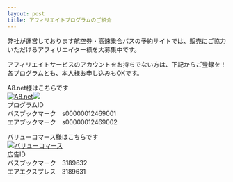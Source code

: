 ```yaml
---
layout: post
title: アフィリエイトプログラムのご紹介
---
```


弊社が運営しております航空券・高速乗合バスの予約サイトでは、販売にご協力いただけるアフィリエイター様を大募集中です。  
  
  
アフィリエイトサービスのアカウントをお持ちでない方は、下記からご登録を！  
各プログラムとも、本人様お申し込みもOKです。  
  
  
A8.net様はこちらです  
[![A8.net](http://www26.a8.net/svt/bgt?aid=121016589000&wid=005&eno=01&mid=s00000000002006090000&mc=1)](http://px.a8.net/svt/ejp?a8mat=201SZX+3V6+0K+109AQP)![](http://www13.a8.net/0.gif?a8mat=201SZX+3V6+0K+109AQP)  
プログラムID  
バスブックマーク　s00000012469001    
エアブックマーク　s00000012469002    
   
  
  
バリューコマース様はこちらです  
[![バリューコマース](http://ad.jp.ap.valuecommerce.com/servlet/gifbanner?sid=3288458&pid=884015310)](http://ck.jp.ap.valuecommerce.com/servlet/referral?sid=3288458&pid=884015265)  
広告ID  
バスブックマーク　3189632  
エアエクスプレス　3189631  

